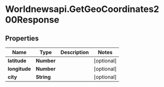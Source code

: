 # Worldnewsapi.GetGeoCoordinates200Response

## Properties

Name | Type | Description | Notes
------------ | ------------- | ------------- | -------------
**latitude** | **Number** |  | [optional] 
**longitude** | **Number** |  | [optional] 
**city** | **String** |  | [optional] 


